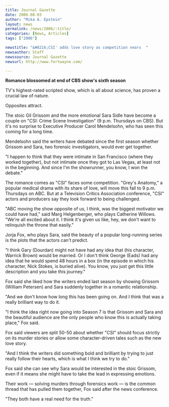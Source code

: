 ```yaml
---
title: Journal Gazette
date: 2006-08-03
author: "Mika A. Epstein"
layout: news
permalink: /news/2006/:title/
categories: [News, Articles]
tags: ["2006"]

newstitle: "&#8216;CSI' adds love story as competition nears  "
newsauthor: Staff  
newssource: Journal Gazette  
newsurl: http://www.fortwayne.com/  

---
```


**Romance blossomed at end of CBS show's sixth season**

TV's highest-rated scripted show, which is all about science, has proven a crucial law of nature.

Opposites attract.

The stoic Gil Grissom and the more emotional Sara Sidle have become a couple on "CSI: Crime Scene Investigation" (9 p.m. Thursdays on CBS). But it's no surprise to Executive Producer Carol Mendelsohn, who has seen this coming for a long time.

Mendelsohn said the writers have debated since the first season whether Grissom and Sara, two forensic investigators, would ever get together.

"I happen to think that they were intimate in San Francisco (where they worked together), but not intimate once they got to Las Vegas, at least not in the beginning. And since I'm the showrunner, you know, I won the debate."

The romance comes as "CSI" faces some competition. "Grey's Anatomy," a popular medical drama with its share of love, will move this fall to 9 p.m. Thursdays on ABC. But at a Television Critics Association conference, "CSI" actors and producers say they look forward to being challenged.

"ABC moving the show opposite of us, I think, was the biggest motivator we could have had," said Marg Helgenberger, who plays Catherine Willows. "We're all excited about it. I think it's given us like, hey, we don't want to relinquish the throne that easily."

Jorja Fox, who plays Sara, said the beauty of a popular long-running series is the plots that the actors can't predict.

"I think Gary (Dourdan) might not have had any idea that (his character, Warrick Brown) would be married. Or I don't think George (Eads) had any idea that he would spend 48 hours in a box (in the episode in which his character, Nick Stokes, is buried alive). You know, you just get this little description and you take this journey."

Fox said she liked how the writers ended last season by showing Grissom (William Petersen) and Sara suddenly together in a romantic relationship.

"And we don't know how long this has been going on. And I think that was a really brilliant way to do it.

"I think the idea right now going into Season 7 is that Grissom and Sara and the beautiful audience are the only people who know this is actually taking place," Fox said.

Fox said viewers are split 50-50 about whether "CSI" should focus strictly on its murder stories or allow some character-driven tales such as the new love story.

"And I think the writers did something bold and brilliant by trying to just really follow their hearts, which is what I think we try to do."

Fox said she can see why Sara would be interested in the stoic Grissom, even if it means she might have to take the lead in expressing emotions.

Their work &#8212; solving murders through forensics work &#8212; is the common thread that has pulled them together, Fox said after the news conference.

"They both have a real need for the truth."

